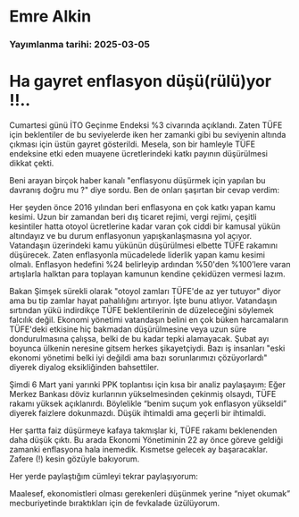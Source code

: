# Emre Alkin

### Yayımlanma tarihi: 2025-03-05

# Ha gayret enflasyon düşü(rülü)yor !!..

Cumartesi günü İTO Geçinme Endeksi %3 civarında açıklandı. Zaten TÜFE için beklentiler de bu seviyelerde iken her zamanki gibi bu seviyenin altında çıkması için üstün gayret gösterildi. Mesela, son bir hamleyle TÜFE endeksine etki eden muayene ücretlerindeki katkı payının düşürülmesi dikkat çekti.

Beni arayan birçok haber kanalı "enflasyonu düşürmek için yapılan bu davranış doğru mu ?" diye sordu. Ben de onları şaşırtan bir cevap verdim:

Her şeyden önce 2016 yılından beri enflasyona en çok katkı yapan kamu kesimi. Uzun bir zamandan beri dış ticaret rejimi, vergi rejimi, çeşitli kesintiler hatta otoyol ücretlerine kadar varan çok ciddi bir kamusal yükün altındayız ve bu durum enflasyonun yapışkanlaşmasına yol açıyor. Vatandaşın üzerindeki kamu yükünün düşürülmesi elbette TÜFE rakamını düşürecek. Zaten enflasyonla mücadelede liderlik yapan kamu kesimi olmalı. Enflasyon hedefini %24 belirleyip ardından %50'den %100’lere varan artışlarla halktan para toplayan kamunun kendine çekidüzen vermesi lazım.

Bakan Şimşek sürekli olarak "otoyol zamları TÜFE'de az yer tutuyor" diyor ama bu tip zamlar hayat pahalılığını artırıyor. İşte bunu atlıyor. Vatandaşın sırtından yükü indirdikçe TÜFE beklentilerinin de düzeleceğini söylemek falcılık değil. Ekonomi yönetimi vatandaşın belini en çok büken harcamaların TÜFE'deki etkisine hiç bakmadan düşürülmesine veya uzun süre dondurulmasına çalışsa, belki de bu kadar tepki alamayacak. Şubat ayı boyunca ülkenin neresine gitsem herkes şikayetçiydi. Bazı iş insanları "eski ekonomi yönetimi belki iyi değildi ama bazı sorunlarımızı çözüyorlardı" diyerek diyalog eksikliğinden bahsettiler.

Şimdi 6 Mart yani yarınki PPK toplantısı için kısa bir analiz paylaşayım: Eğer Merkez Bankası döviz kurlarının yükselmesinden çekinmiş olsaydı, TÜFE rakamı yüksek açıklanırdı. Böylelikle “benim suçum yok enflasyon yükseldi” diyerek faizlere dokunmazdı. Düşük ihtimaldi ama geçerli bir ihtimaldi.

Her şartta faiz düşürmeye kafaya takmışlar ki, TÜFE rakamı beklenenden daha düşük çıktı. Bu arada Ekonomi Yönetiminin 22 ay önce göreve geldiği zamanki enflasyona hala inemedik. Kısmetse gelecek ay başaracaklar. Zafere (!) kesin gözüyle bakıyorum.

Her yerde paylaştığım cümleyi tekrar paylaşıyorum:

Maalesef, ekonomistleri olması gerekenleri düşünmek yerine “niyet okumak” mecburiyetinde bıraktıkları için de fevkalade üzülüyorum.

